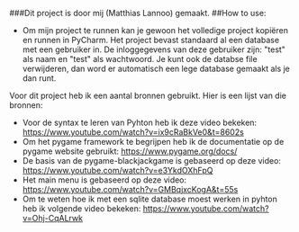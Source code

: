 ###Dit project is door mij (Matthias Lannoo) gemaakt. 
##How to use:
- Om mijn project te runnen kan je gewoon het volledige project kopiëren en runnen in PyCharm. Het project bevast standaard al een database met een gebruiker in. De inloggegevens van deze gebruiker zijn: "test" als naam en "test" als wachtwoord. Je kunt ook de databse file verwijderen, dan word er automatisch een lege database gemaakt als je dan runt. 

Voor dit project heb ik een aantal bronnen gebruikt.
Hier is een lijst van die bronnen:
- Voor de syntax te leren van Pyhton heb ik deze video bekeken: https://www.youtube.com/watch?v=ix9cRaBkVe0&t=8602s
- Om het pygame framework te begrijpen heb ik de documentatie op de pygame website gebruikt: https://www.pygame.org/docs/
- De basis van de pygame-blackjackgame is gebaseerd op deze video: https://www.youtube.com/watch?v=e3YkdOXhFpQ
- Het main menu is gebaseerd op deze video: https://www.youtube.com/watch?v=GMBqjxcKogA&t=55s
- Om te weten hoe ik met een sqlite database moest werken in pyhton heb ik volgende video bekeken: https://www.youtube.com/watch?v=Ohj-CqALrwk
